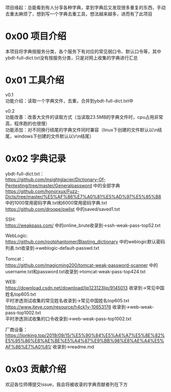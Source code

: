 项目缘起：总能看到有人分享各种字典，拿到字典后又发现很多重复的东西，手动去重太麻烦了，想到写一个字典去重工具，想法越来越多，进而有了此项目

# 0x00 项目介绍
本项目将字典按服务分类，各个服务下有对应的常见弱口令、默认口令等，其中ybdt-full-dict.txt没有按服务分类，只是对网上收集的字典进行汇总

# 0x01 工具介绍
v0.1  
功能介绍：读取一个字典文件，去重，合并到ybdt-full-dict.txt中

v0.2  
功能改善：改善大文件的读取方式（当读取23.5MB的字典文件时，cpu占用非常高，程序跑的也很慢）  
功能添加：对不同换行结尾的字典文件同时兼容（linux下创建的文件默认以\n结尾，windows下创建的文件默认以\r\n结尾）

# 0x02 字典记录
ybdt-full-dict.txt：  
https://github.com/insightglacier/Dictionary-Of-Pentesting/tree/master/Generalpassword 中的全部字典  
https://github.com/honorxux/Fuzz-Dicts/tree/master/%E5%AF%86%E7%A0%81%E5%AD%97%E5%85%B8 中的1000常用密码字典.txt和6000常用密码字典.txt  
https://github.com/droope/pwlist 中的saved/saved1.txt

SSH:  
https://weakpass.com/ 中的online_brute收录到->ssh-weak-pass-top52.txt

WebLogic:  
https://github.com/rootphantomer/Blasting_dictionary 中的weblogic默认密码列表.txt收录到->weblogic-default-passwd.txt

Tomcat：  
https://github.com/magicming200/tomcat-weak-password-scanner 中的username.txt和password.txt收录到->tomcat-weak-pass-top424.txt

WEB:  
https://download.csdn.net/download/ljp123123ljp/9145013 收录到->常见中国姓名top605.txt  
平时渗透测试收集的常见姓名收录到->常见中国姓名top605.txt  
https://www.iteye.com/resource/h4ck1y-10653176 收录到->web-weak-pass-top1002.txt  
平时渗透测试收集的口令收录到->web-weak-pass-top1002.txt

厂商设备：  
https://lionking.top/2019/09/15/%E5%90%84%E5%A4%A7%E5%8E%82%E5%95%86%E8%AE%BE%E5%A4%87%E9%BB%98%E8%AE%A4%E5%AF%86%E7%A0%81/ 收录到->readme.md

# 0x03 贡献介绍
欢迎各位师傅提交issue，我会将被收录的字典贡献者列在下方

